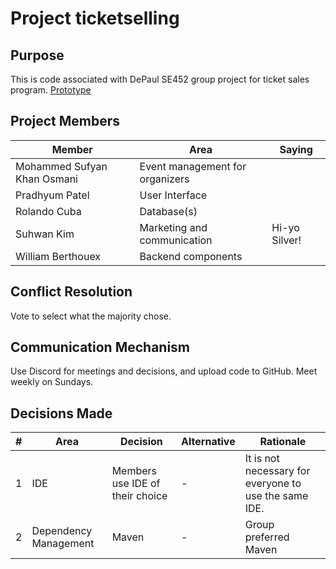 # Project ticketselling

## Purpose

This is code associated with DePaul SE452 group project for ticket sales program.
[Prototype](https://app.moqups.com/1zIpZ8l9DC2ShQhs4aCoKQK6kA0BC7y1/view/page/ad64222d5)

## Project Members

| Member | Area | Saying        |
| ------ | ---- |---------------|
| Mohammed Sufyan Khan Osmani | Event management for organizers |               |
| Pradhyum Patel | User Interface |               |
| Rolando Cuba | Database(s) |               |
| Suhwan Kim | Marketing and communication | Hi-yo Silver! |
| William Berthouex | Backend components |               |

## Conflict Resolution

Vote to select what the majority chose.

## Communication Mechanism

Use Discord for meetings and decisions, and upload code to GitHub.
Meet weekly on Sundays.

## Decisions Made

| # | Area                  | Decision                        | Alternative | Rationale                                             |
|---|-----------------------|---------------------------------|-------------|-------------------------------------------------------|
| 1 | IDE                   | Members use IDE of their choice | -           | It is not necessary for everyone to use the same IDE. |
| 2 | Dependency Management | Maven                           | -           | Group preferred Maven                                 |

